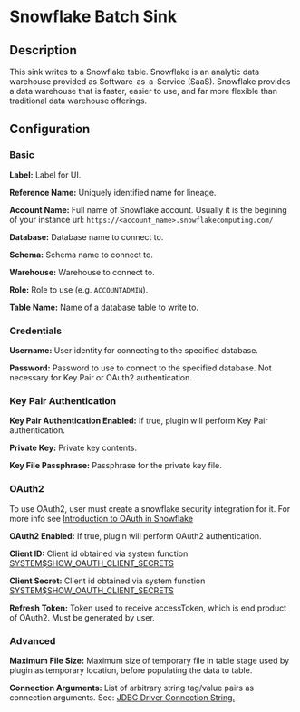 # Snowflake Batch Sink


Description
-----------
This sink writes to a Snowflake table. Snowflake is an analytic data warehouse provided as Software-as-a-Service (SaaS). 
Snowflake provides a data warehouse that is faster, easier to use, and far more flexible than traditional data warehouse 
offerings.

Configuration
-------------

### Basic

**Label:** Label for UI.

**Reference Name:** Uniquely identified name for lineage.

**Account Name:** Full name of Snowflake account. Usually it is the begining of
your instance url: `https://<account_name>.snowflakecomputing.com/`

**Database:** Database name to connect to.

**Schema:** Schema name to connect to.

**Warehouse:** Warehouse to connect to.

**Role:** Role to use (e.g. `ACCOUNTADMIN`).

**Table Name:** Name of a database table to write to. 

### Credentials

**Username:** User identity for connecting to the specified database.

**Password:** Password to use to connect to the specified database. Not necessary for Key Pair or OAuth2 authentication.

### Key Pair Authentication

**Key Pair Authentication Enabled:** If true, plugin will perform Key Pair authentication.

**Private Key:** Private key contents.

**Key File Passphrase:** Passphrase for the private key file.

### OAuth2

To use OAuth2, user must create a snowflake security integration for it.
For more info see [Introduction to OAuth in Snowflake](https://docs.snowflake.net/manuals/user-guide/oauth-intro.html)

**OAuth2 Enabled:** If true, plugin will perform OAuth2 authentication.

**Client ID:** Client id obtained via system function 
[SYSTEM$SHOW_OAUTH_CLIENT_SECRETS](https://docs.snowflake.net/manuals/sql-reference/functions/system_show_oauth_client_secrets.html)

**Client Secret:** Client id obtained via system function 
[SYSTEM$SHOW_OAUTH_CLIENT_SECRETS](https://docs.snowflake.net/manuals/sql-reference/functions/system_show_oauth_client_secrets.html)

**Refresh Token:** Token used to receive accessToken, which is end product of OAuth2. Must be generated by user.

### Advanced

**Maximum File Size:** Maximum size of temporary file in table stage used by plugin as temporary location,
before populating the data to table.

**Connection Arguments:** List of arbitrary string tag/value pairs as connection arguments. See: 
[JDBC Driver Connection String.](https://docs.snowflake.net/manuals/user-guide/jdbc-configure.html#jdbc-driver-connection-string)
